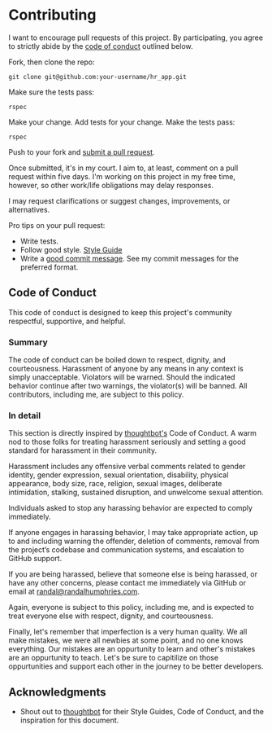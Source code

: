 # Contributing

I want to encourage pull requests of this project. By participating, you
agree to strictly abide by the [code of conduct](#code-of-conduct) outlined below.

Fork, then clone the repo:

    git clone git@github.com:your-username/hr_app.git

Make sure the tests pass:

    rspec

Make your change. Add tests for your change. Make the tests pass:

    rspec

Push to your fork and [submit a pull request][pr].

[pr]: https://github.com/randalhumphries/hr_app/compare/

Once submitted, it's in my court. I aim to, at least, comment on a pull request within five days. I'm working on this project in my free time, however, so other work/life obligations may delay responses.

I may request clarifications or suggest changes, improvements, or alternatives.

Pro tips on your pull request:

* Write tests.
* Follow good style. [Style Guide](https://github.com/thoughtbot/guides/tree/master/style)
* Write a [good commit message](https://chris.beams.io/posts/git-commit/). See my commit messages for the preferred format.

## Code of Conduct

This code of conduct is designed to keep this project's community respectful, supportive, and helpful.

### Summary

The code of conduct can be boiled down to respect, dignity, and courteousness. Harassment of anyone by any means in any context is simply unacceptable. Violators will be warned. Should the indicated behavior continue after two warnings, the violator(s) will be banned. All contributors, including me, are subject to this policy.

### In detail

This section is directly inspired by [thoughtbot's](https://thoughtbot.com/) Code of Conduct. A warm nod to those folks for treating harassment seriously and setting a good standard for harassment in their community.

Harassment includes any offensive verbal comments related to gender identity, gender expression, sexual orientation, disability, physical appearance, body size, race, religion, sexual images, deliberate intimidation, stalking, sustained disruption, and unwelcome sexual attention.

Individuals asked to stop any harassing behavior are expected to comply immediately.

If anyone engages in harassing behavior, I may take appropriate action, up to and including warning the offender, deletion of comments, removal from the project’s codebase and communication systems, and escalation to GitHub support.

If you are being harassed, believe that someone else is being harassed, or have any other concerns, please contact me immediately via GitHub or email at randal@randalhumphries.com.

Again, everyone is subject to this policy, including me, and is expected to treat everyone else with respect, dignity, and courteousness.

Finally, let's remember that imperfection is a very human quality. We all make mistakes, we were all newbies at some point, and no one knows everything. Our mistakes are an oppurtunity to learn and other's mistakes are an oppurtunity to teach. Let's be sure to capitilize on those oppurtunities and support each other in the journey to be better developers.

## Acknowledgments
* Shout out to [thoughtbot](https://thoughtbot.com/) for their Style Guides, Code of Conduct, and the inspiration for this document.
